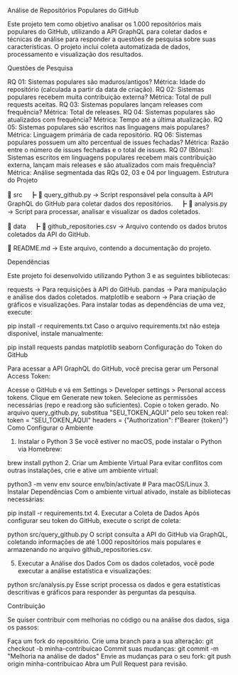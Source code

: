 Análise de Repositórios Populares do GitHub

Este projeto tem como objetivo analisar os 1.000 repositórios mais populares do GitHub, utilizando a API GraphQL para coletar dados e técnicas de análise para responder a questões de pesquisa sobre suas características. O projeto inclui coleta automatizada de dados, processamento e visualização dos resultados.

Questões de Pesquisa

RQ 01: Sistemas populares são maduros/antigos?
Métrica: Idade do repositório (calculada a partir da data de criação).
RQ 02: Sistemas populares recebem muita contribuição externa?
Métrica: Total de pull requests aceitas.
RQ 03: Sistemas populares lançam releases com frequência?
Métrica: Total de releases.
RQ 04: Sistemas populares são atualizados com frequência?
Métrica: Tempo até a última atualização.
RQ 05: Sistemas populares são escritos nas linguagens mais populares?
Métrica: Linguagem primária de cada repositório.
RQ 06: Sistemas populares possuem um alto percentual de issues fechadas?
Métrica: Razão entre o número de issues fechadas e o total de issues.
RQ 07 (Bônus): Sistemas escritos em linguagens populares recebem mais contribuição externa, lançam mais releases e são atualizados com mais frequência?
Métrica: Análise segmentada das RQs 02, 03 e 04 por linguagem.
Estrutura do Projeto

📂 src
　┣ 📜 query_github.py → Script responsável pela consulta à API GraphQL do GitHub para coletar dados dos repositórios.
　┣ 📜 analysis.py → Script para processar, analisar e visualizar os dados coletados.

📂 data
　┣ 📜 github_repositories.csv → Arquivo contendo os dados brutos coletados da API do GitHub.

📜 README.md → Este arquivo, contendo a documentação do projeto.

Dependências

Este projeto foi desenvolvido utilizando Python 3 e as seguintes bibliotecas:

requests → Para requisições à API do GitHub.
pandas → Para manipulação e análise dos dados coletados.
matplotlib e seaborn → Para criação de gráficos e visualizações.
Para instalar todas as dependências de uma vez, execute:

pip install -r requirements.txt
Caso o arquivo requirements.txt não esteja disponível, instale manualmente:

pip install requests pandas matplotlib seaborn
Configuração do Token do GitHub

Para acessar a API GraphQL do GitHub, você precisa gerar um Personal Access Token:

Acesse o GitHub e vá em Settings > Developer settings > Personal access tokens.
Clique em Generate new token.
Selecione as permissões necessárias (repo e read:org são suficientes).
Copie o token gerado.
No arquivo query_github.py, substitua "SEU_TOKEN_AQUI" pelo seu token real:
token = "SEU_TOKEN_AQUI"
headers = {"Authorization": f"Bearer {token}"}
Como Configurar o Ambiente

1. Instalar o Python 3
Se você estiver no macOS, pode instalar o Python via Homebrew:

brew install python
2. Criar um Ambiente Virtual
Para evitar conflitos com outras instalações, crie e ative um ambiente virtual:

python3 -m venv env
source env/bin/activate  # Para macOS/Linux
3. Instalar Dependências
Com o ambiente virtual ativado, instale as bibliotecas necessárias:

pip install -r requirements.txt
4. Executar a Coleta de Dados
Após configurar seu token do GitHub, execute o script de coleta:

python src/query_github.py
O script consulta a API do GitHub via GraphQL, coletando informações de até 1.000 repositórios mais populares e armazenando no arquivo github_repositories.csv.

5. Executar a Análise dos Dados
Com os dados coletados, você pode executar a análise estatística e visualizações:

python src/analysis.py
Esse script processa os dados e gera estatísticas descritivas e gráficos para responder às perguntas da pesquisa.

Contribuição

Se quiser contribuir com melhorias no código ou na análise dos dados, siga os passos:

Faça um fork do repositório.
Crie uma branch para a sua alteração:
git checkout -b minha-contribuicao
Commit suas mudanças:
git commit -m "Melhoria na análise de dados"
Envie as mudanças para o seu fork:
git push origin minha-contribuicao
Abra um Pull Request para revisão.
